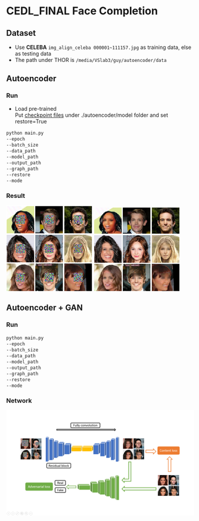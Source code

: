 # CEDL_FINAL Face Completion
## Dataset
* Use **CELEBA** `img_align_celeba 000001~111157.jpg` as training data, else as testing data  
* The path under THOR is `/media/VSlab3/guy/autoencoder/data`
## Autoencoder  
### Run    
* Load pre-trained  
Put [checkpoint files](https://drive.google.com/drive/folders/1aFRcOunF2WOcjL0nBdBYtAWs0u_ksUsr?usp=sharing) under ./autoencoder/model folder and set restore=True 
```
python main.py
--epoch 
--batch_size
--data_path
--model_path
--output_path
--graph_path
--restore
--mode
```
### Result
<img src='./Readmefile/autoencoder-noise.png'> <img src='./Readmefile/autoencoder-G.png'>

## Autoencoder + GAN
### Run
```
python main.py
--epoch 
--batch_size
--data_path
--model_path
--output_path
--graph_path
--restore
--mode
```
### Network
<img src='./Readmefile/autoencoder_gan_arch.png'>  
